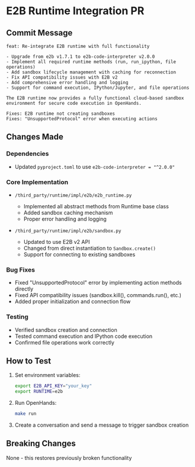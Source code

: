 # E2B Runtime Integration PR

## Commit Message

```
feat: Re-integrate E2B runtime with full functionality

- Upgrade from e2b v1.7.1 to e2b-code-interpreter v2.0.0
- Implement all required runtime methods (run, run_ipython, file operations)
- Add sandbox lifecycle management with caching for reconnection
- Fix API compatibility issues with E2B v2
- Add comprehensive error handling and logging
- Support for command execution, IPython/Jupyter, and file operations

The E2B runtime now provides a fully functional cloud-based sandbox
environment for secure code execution in OpenHands.

Fixes: E2B runtime not creating sandboxes
Fixes: "UnsupportedProtocol" error when executing actions
```

## Changes Made

### Dependencies
- Updated `pyproject.toml` to use `e2b-code-interpreter = "^2.0.0"`

### Core Implementation
- `/third_party/runtime/impl/e2b/e2b_runtime.py`
  - Implemented all abstract methods from Runtime base class
  - Added sandbox caching mechanism
  - Proper error handling and logging
  
- `/third_party/runtime/impl/e2b/sandbox.py`
  - Updated to use E2B v2 API
  - Changed from direct instantiation to `Sandbox.create()`
  - Support for connecting to existing sandboxes

### Bug Fixes
- Fixed "UnsupportedProtocol" error by implementing action methods directly
- Fixed API compatibility issues (sandbox.kill(), commands.run(), etc.)
- Added proper initialization and connection flow

### Testing
- Verified sandbox creation and connection
- Tested command execution and IPython code execution
- Confirmed file operations work correctly

## How to Test

1. Set environment variables:
   ```bash
   export E2B_API_KEY="your_key"
   export RUNTIME=e2b
   ```

2. Run OpenHands:
   ```bash
   make run
   ```

3. Create a conversation and send a message to trigger sandbox creation

## Breaking Changes
None - this restores previously broken functionality